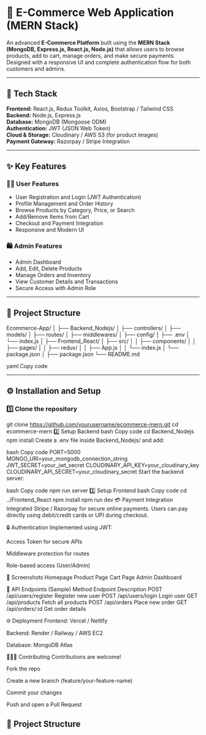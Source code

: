 # 🛒 E-Commerce Web Application (MERN Stack)

An advanced **E-Commerce Platform** built using the **MERN Stack (MongoDB, Express.js, React.js, Node.js)** that allows users to browse products, add to cart, manage orders, and make secure payments. Designed with a responsive UI and complete authentication flow for both customers and admins.

---

## 🚀 Tech Stack

**Frontend:** React.js, Redux Toolkit, Axios, Bootstrap / Tailwind CSS  
**Backend:** Node.js, Express.js  
**Database:** MongoDB (Mongoose ODM)  
**Authentication:** JWT (JSON Web Token)  
**Cloud & Storage:** Cloudinary / AWS S3 (for product images)  
**Payment Gateway:** Razorpay / Stripe Integration  

---

## ✨ Key Features

### 🧑‍💻 User Features
- User Registration and Login (JWT Authentication)
- Profile Management and Order History
- Browse Products by Category, Price, or Search
- Add/Remove Items from Cart
- Checkout and Payment Integration
- Responsive and Modern UI

### 🛍️ Admin Features
- Admin Dashboard
- Add, Edit, Delete Products
- Manage Orders and Inventory
- View Customer Details and Transactions
- Secure Access with Admin Role

---

## 🧱 Project Structure

Ecommerce-App/
│
├── Backend_Nodejs/
│ ├── controllers/
│ ├── models/
│ ├── routes/
│ ├── middlewares/
│ ├── config/
│ ├── .env
│ └── index.js
│
├── Frontend_React/
│ ├── src/
│ │ ├── components/
│ │ ├── pages/
│ │ ├── redux/
│ │ ├── App.js
│ │ └── index.js
│ └── package.json
│
├── package.json
└── README.md

yaml
Copy code

---

## ⚙️ Installation and Setup

### 1️⃣ Clone the repository
git clone https://github.com/yourusername/ecommerce-mern.git
cd ecommerce-mern
2️⃣ Setup Backend
bash
Copy code
cd Backend_Nodejs
npm install
Create a .env file inside Backend_Nodejs/ and add:

bash
Copy code
PORT=5000
MONGO_URI=your_mongodb_connection_string
JWT_SECRET=your_jwt_secret
CLOUDINARY_API_KEY=your_cloudinary_key
CLOUDINARY_API_SECRET=your_cloudinary_secret
Start the backend server:

bash
Copy code
npm run server
3️⃣ Setup Frontend
bash
Copy code
cd ../Frontend_React
npm install
npm run dev
💳 Payment Integration
Integrated Stripe / Razorpay for secure online payments.
Users can pay directly using debit/credit cards or UPI during checkout.

🔒 Authentication
Implemented using JWT:

Access Token for secure APIs

Middleware protection for routes

Role-based access (User/Admin)

📸 Screenshots
Homepage	Product Page	Cart Page	Admin Dashboard

🧪 API Endpoints (Sample)
Method	Endpoint	Description
POST	/api/users/register	Register new user
POST	/api/users/login	Login user
GET	/api/products	Fetch all products
POST	/api/orders	Place new order
GET	/api/orders/:id	Get order details

🌐 Deployment
Frontend: Vercel / Netlify

Backend: Render / Railway / AWS EC2

Database: MongoDB Atlas

🧑‍🤝‍🧑 Contributing
Contributions are welcome!

Fork the repo

Create a new branch (feature/your-feature-name)

Commit your changes

Push and open a Pull Request
## 🧱 Project Structure

